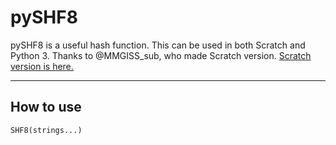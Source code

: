 # pySHF8
pySHF8 is a useful hash function. 
This can be used in both Scratch and Python 3.
Thanks to @MMGISS_sub, who made Scratch version.
[Scratch version is here.](https://scratch.mit.edu/projects/165542197/)

***

## How to use
```
SHF8(strings...)
```
